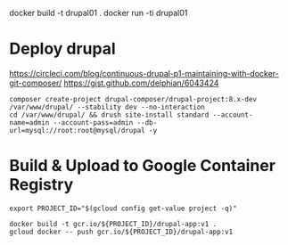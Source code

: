 docker build -t drupal01 .
docker run -ti drupal01

# Deploy drupal
https://circleci.com/blog/continuous-drupal-p1-maintaining-with-docker-git-composer/
https://gist.github.com/delphian/6043424

```
composer create-project drupal-composer/drupal-project:8.x-dev /var/www/drupal/ --stability dev --no-interaction
cd /var/www/drupal/ && drush site-install standard --account-name=admin --account-pass=admin --db-url=mysql://root:root@mysql/drupal -y
```

# Build & Upload to Google Container Registry
```
export PROJECT_ID="$(gcloud config get-value project -q)"

docker build -t gcr.io/${PROJECT_ID}/drupal-app:v1 .
gcloud docker -- push gcr.io/${PROJECT_ID}/drupal-app:v1
```
